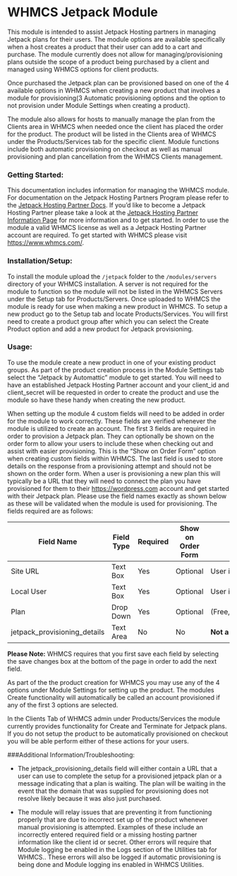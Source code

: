 # WHMCS Jetpack Module

This module is intended to assist Jetpack Hosting partners in managing Jetpack plans for their users. The module options are available specifically when a host creates a product that their user can add to a cart and purchase. The module currently does not allow for managing/provisioning plans outside the scope of a product being purchased by a client and managed using WHMCS options for client products. 

Once purchased the Jetpack plan can be provisioned based on one of the 4 available options in WHMCS when creating a new product that involves a module for provisioning(3 Automatic provisioning options and the option to not provision under Module Settings when creating a product). 

The module also allows for hosts to manually manage the plan from the Clients area in WHMCS when needed once the client has placed the order for the product. The product will be listed in the Clients area of WHMCS under the Products/Services tab for the specific client. Module functions include both automatic provisioning on checkout as well as manual provisioning and plan cancellation from the WHMCS Clients management. 

### Getting Started:
This documentation includes information for managing the WHMCS module. For documentation on the Jetpack Hosting Partners Program please refer to the [Jetpack Hosting Partner Docs][jetpack partner docs]. If you’d like to become a Jetpack Hosting Partner please take a look at the [Jetpack Hosting Partner Information Page][jetpack partner info] for more information and to get started. In order to use the module a valid WHMCS license as well as a Jetpack Hosting Partner account are required. To get started with WHMCS please visit https://www.whmcs.com/. 

### Installation/Setup:
To install the module upload the ```/jetpack``` folder to the ```/modules/servers``` directory of your WHMCS installation. A server is not required for the module to function so the module will not be listed in the WHMCS Servers under the Setup tab for Products/Servers. Once uploaded to WHMCS the module is ready for use when making a new product in WHMCS. To setup a new product go to the Setup tab and locate Products/Services. You will first need to create a product group after which you can select the Create Product option and add a new product for Jetpack provisioning.

### Usage:
To use the module create a new product in one of your existing product groups. As part of the product creation process in the Module Settings tab select the “Jetpack by Automattic” module to get started. You will need to have an established Jetpack Hosting Partner account and your client_id and client_secret will be requested in order to create the product and use the module so have these handy when creating the new product. 

When setting up the module 4 custom fields will need to be added in order for the module to work correctly. These fields are verified whenever the module is utilized to create an account. The first 3 fields are required in order to provision a Jetpack plan. They can optionally be shown on the order form to allow your users to include these when checking out and assist with easier provisioning. This is the “Show on Order Form” option when creating custom fields within WHMCS. The last field is used to store details on the response from a provisioning attempt and should not be shown on the order form. When a user is provisioning a new plan this will typically be a URL that they will need to connect the plan you have provisioned for them to their https://wordpress.com account and get started with their Jetpack plan. Please use the field names exactly as shown below as these will be validated when the module is used for provisioning. The fields required are as follows:


| Field Name | Field Type | Required | Show on Order Form | Value |
| ------ | ------ | ------ | ------ | ------
| Site URL | Text Box | Yes | Optional | User input field
| Local User | Text Box | Yes | Optional | User input field
| Plan | Drop Down | Yes | Optional | (Free,Personal,Premium,Professional)
| jetpack_provisioning_details | Text Area | No | No | **Not a user field**

**Please Note:** WHMCS requires that you first save each field by selecting the save changes box at the bottom of the page in order to add the next field.

As part of the the product creation for WHMCS you may use any of the 4 options under Module Settings for setting up the product. The modules Create functionality will automatically be called an account provisioned if any of the first 3 options are selected.  

In the Clients Tab of WHMCS admin under Products/Services the module currently provides functionality for Create and Terminate for Jetpack plans. If you do not setup the product to be automatically provisioned on checkout you will be able perform either of these actions for your users. 

###Additional Information/Troubleshooting:
- The jetpack_provisioning_details field will either contain a URL that a user can use to complete the setup for a provisioned jetpack plan or a message indicating that a plan is waiting. The plan will be waiting in the event that the domain that was supplied for provisioning does not resolve likely because it was also just purchased.

- The module will relay issues that are preventing it from functioning properly that are due to incorrect set up of the product whenever manual provisioning is attempted. Examples of these include an incorrectly entered required field or a missing hosting partner information like the client id or secret. Other errors will require that Module logging be enabled in the Logs section of the Utilities tab for WHMCS.. These errors will also be logged if automatic provisioning is being done and Module logging ins enabled in WHMCS Utilities. 


[//]: # 
[jetpack partner docs]: <https://github.com/Automattic/jetpack/tree/master/docs/partners>
[jetpack partner info]: <https://jetpack.com/for/hosts/>
